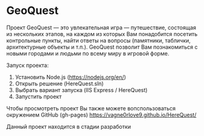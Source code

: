 # GeoQuest
Проект GeoQuest — это увлекательная игра — путешествие, состоящая из нескольких этапов, 
на каждом из которых Вам понадобится посетить контрольные пункты, 
найти ответы на вопросы (памятники, таблички, архитектурные объекты и т.п.).
GeoQuest позволит Вам познакомиться с новыми городами и людьми по всему миру в игровой форме.

Запуск проекта:
1. Установить Node.js (https://nodejs.org/en/)
2. Открыть решение (HereQuest.sln)
3. Выбрать вариант запуска (IIS Express / HereQuest)
4. Запустить проект

Чтобы просмотреть проект Вы также можете вопспользоваться окружением GitHub (gh-pages)
https://vagne0rlove9.github.io/HereQuest/

Данный проект находится в стадии разработки

